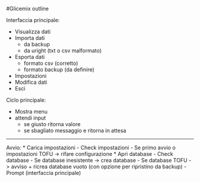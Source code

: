#Glicemix outline

Interfaccia principale:

- Visualizza dati
- Importa dati
  - da backup
  - da uright (txt o csv malformato)
- Esporta dati
  - formato csv (corretto)
  - formato backup (da definire)
- Impostazioni
- Modifica dati
- Esci
		

Ciclo principale:
 - Mostra menu
 - attendi input
   - se giusto ritorna valore
   - se sbagliato messaggio e ritorna in attesa






------------------
Avvio:
	* Carica impostazioni
		- Check impostazioni
			- Se primo avvio o impostazioni TOFU -> rifare configurazione
	* Apri database
		- Check database
			- Se database inesistente -> crea database
			- Se database TOFU -> avviso + ricrea database vuoto (con opzione per ripristino da backup)
		- Prompt (interfaccia principale)
		
